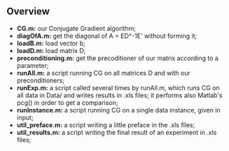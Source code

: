 ## Overview

* **CG.m:** our Conjugate Gradient algorithm;
* **diagOfA.m:** get the diagonal of A = ED^-1E' without forming it;
* **loadB.m:** load vector b;
* **loadD.m:** load matrix D;
* **preconditioning.m:** get the precoditioner of our matrix according to a parameter;
* **runAll.m:** a script running CG on all matrices D and with our preconditioners;
* **runExp.m:** a script called several times by runAll.m, which runs CG on all data in Data/ and writes results in .xls files; it performs also Matlab's pcg() in order to get a comparison;
* **runInstance.m:** a script running CG on a single data instance, given in input;
* **util_preface.m:** a script writing a little preface in the .xls files;
* **util_results.m:** a script writing the final result of an experiment in .xls files;

